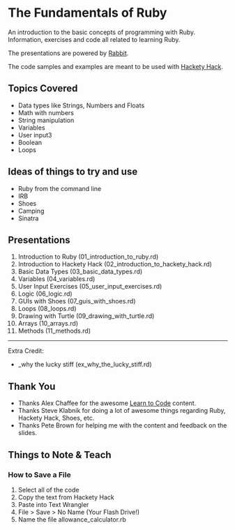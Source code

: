 # The Fundamentals of Ruby

An introduction to the basic concepts of programming with Ruby. Information, exercises and code all related to learning Ruby.

The presentations are powered by [Rabbit](http://rabbit-shocker.org/en/).

The code samples and examples are meant to be used with [Hackety Hack](http://hackety.com/).

## Topics Covered

* Data types like Strings, Numbers and Floats
* Math with numbers
* String manipulation
* Variables
* User input3
* Boolean
* Loops

## Ideas of things to try and use

* Ruby from the command line
* IRB
* Shoes
* Camping
* Sinatra

## Presentations

1. Introduction to Ruby (01_introduction_to_ruby.rd)
2. Introduction to Hackety Hack (02_introduction_to_hackety_hack.rd)
3. Basic Data Types (03_basic_data_types.rd)
4. Variables (04_variables.rd)
5. User Input Exercises (05_user_input_exercises.rd)
6. Logic (06_logic.rd)
7. GUIs with Shoes (07_guis_with_shoes.rd)
8. Loops (08_loops.rd)
9. Drawing with Turtle (09_drawing_with_turtle.rd)
10. Arrays (10_arrays.rd)
11. Methods (11_methods.rd)

-----

Extra Credit:

* _why the lucky stiff (ex_why_the_lucky_stiff.rd)

## Thank You

* Thanks Alex Chaffee for the awesome [Learn to Code](http://codelikethis.com/lessons/learn_to_code) content.
* Thanks Steve Klabnik for doing a lot of awesome things regarding Ruby, Hackety Hack, Shoes, etc.
* Thanks Pete Brown for helping me with the content and feedback on the slides.

## Things to Note & Teach

### How to Save a File

1. Select all of the code
2. Copy the text from Hackety Hack
3. Paste into Text Wrangler
4. File > Save > No Name (Your Flash Drive!)
5. Name the file allowance_calculator.rb